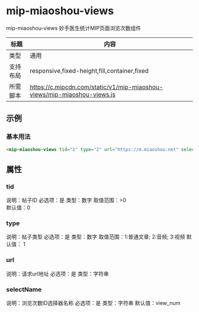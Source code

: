 # mip-miaoshou-views

mip-miaoshou-views 妙手医生统计MIP页面浏览次数组件

标题|内容
----|----
类型|通用
支持布局|responsive,fixed-height,fill,container,fixed
所需脚本|https://c.mipcdn.com/static/v1/mip-miaoshou-views/mip-miaoshou-views.js

## 示例

### 基本用法
```html
<mip-miaoshou-views tid="1" type="2" url="https://m.miaoshou.net" selectName="view-num"></mip-miaoshou-views>
```

## 属性

### tid

说明：帖子ID
必选项：是
类型：数字
取值范围：>0  
默认值：0


### type

说明：帖子类型
必选项：是
类型：数字
取值范围：1:普通文章; 2:音频; 3:视频
默认值： 1

### url

说明：请求url地址
必选项：是
类型：字符串

### selectName

说明：浏览次数ID选择器名称
必选项：是
类型：字符串
默认值：view_num